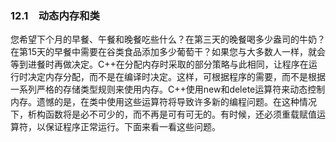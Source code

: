 ### 12.1　动态内存和类

您希望下个月的早餐、午餐和晚餐吃些什么？在第三天的晚餐喝多少盎司的牛奶？在第15天的早餐中需要在谷类食品添加多少葡萄干？如果您与大多数人一样，就会等到进餐时再做决定。C++在分配内存时采取的部分策略与此相同，让程序在运行时决定内存分配，而不是在编译时决定。这样，可根据程序的需要，而不是根据一系列严格的存储类型规则来使用内存。C++使用new和delete运算符来动态控制内存。遗憾的是，在类中使用这些运算符将导致许多新的编程问题。在这种情况下，析构函数将是必不可少的，而不再是可有可无的。有时候，还必须重载赋值运算符，以保证程序正常运行。下面来看一看这些问题。

